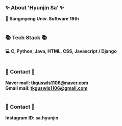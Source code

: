   ### ✨ About 'Hyunjin Sa' ✨
  👋 <strong>Sangmyeng Univ. Software 19th <br>
  <br>

  ### 📚 Tech Stack 📚
  💻 <strong>C, Python, Java, HTML, CSS, Javascript / Django <br>
  <br>
  
  ### 📧 Contact 📧
  <strong>Naver mail: tkguswls1106@naver.com <br>
  <strong>Gmail mail: tkguswls1106@gmail.com <br>
  <br>
    
  ### 💌 Contact 💌
  <strong>Instagram ID: sa.hyunjin<br>
